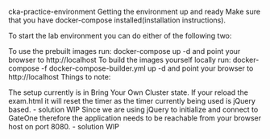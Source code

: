 cka-practice-environment
Getting the environment up and ready
Make sure that you have docker-compose installed(installation instructions).

To start the lab environment you can do either of the following two:

To use the prebuilt images run: docker-compose up -d and point your browser to http://localhost
To build the images yourself locally run: docker-compose -f docker-compose-builder.yml up -d and point your browser to http://localhost
Things to note:

The setup currently is in Bring Your Own Cluster state.
If your reload the exam.html it will reset the timer as the timer currently being used is jQuery based. - solution WIP
Since we are using jQuery to initialize and connect to GateOne therefore the application needs to be reachable from your browser host on port 8080. - solution WIP
